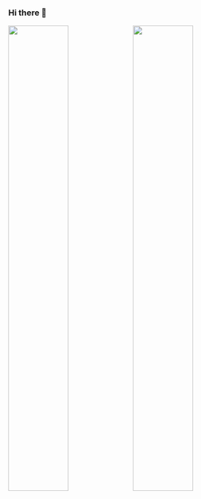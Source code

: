 ### Hi there 👋

<img src="https://wakatime.com/share/@ponurakk/c448b4a1-89d9-4390-8f0c-88f33c6d849a.svg" style="width:49%"></img>
<img src="https://wakatime.com/share/@ponurakk/39580385-3b34-4ab6-8f08-4fc37d8e1d1f.svg" style="width:49%"></img>
<!--
**ponurakk/ponurakk** is a ✨ _special_ ✨ repository because its `README.md` (this file) appears on your GitHub profile.

Here are some ideas to get you started:

- 🔭 I’m currently working on ...
- 🌱 I’m currently learning ...
- 👯 I’m looking to collaborate on ...
- 🤔 I’m looking for help with ...
- 💬 Ask me about ...
- 📫 How to reach me: ...
- 😄 Pronouns: ...
- ⚡ Fun fact: ...
-->
